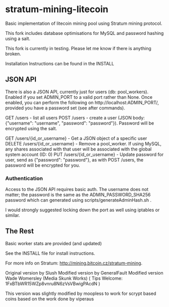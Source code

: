 stratum-mining-litecoin
==============

Basic implementation of litecoin mining pool using Stratum mining protocol.

This fork includes database optimisations for MySQL and password hashing using a salt. 

This fork is currently in testing. Please let me know if there is anything broken. 

Installation Instructions can be found in the INSTALL

JSON API
--------

There is also a JSON API, currently just for users (db: pool_workers). Enabled if you set 
ADMIN_PORT to a valid port rather than None. Once enabled, you can perform 
the following on http://localhost:ADMIN_PORT/, provided you have a password set (see after commands).

GET /users - list all users
POST /users - create a user (JSON body: {"username": "username", "password": "password"}). Password will be encrypted using the salt.
                
GET /users/{id_or_username} - Get a JSON object of a specific user
DELETE /users/{id_or_username} - Remove a pool_worker. If using MySQL, any shares associated with that user will be associated with the global system account (ID: 0)
PUT /users/{id_or_username} - Update password for user, send as {"password": "password"}, as with POST /users, the password will be encrypted for you.

### Authentication

Access to the JSON API requires basic auth. The username does not matter; the password is the same as the ADMIN_PASSWORD_SHA256 password which 
can generated using scripts/generateAdminHash.sh .

I would strongly suggested locking down the port as well using iptables or similar.

The Rest
--------

Basic worker stats are provided (and updated)

See the INSTALL file for install instructions.

For more info on Stratum:
http://mining.bitcoin.cz/stratum-mining.

Original version by Slush
Modified version by GeneralFault
Modified version Wade Womersley (Media Skunk Works) ( Tips Welcome: 1FxBTbWR15WZp8vnru8N6zVsVBwigPAcdN )

This version was slightly modified by moopless to work for scrypt based coins based on the work done by viperaus
